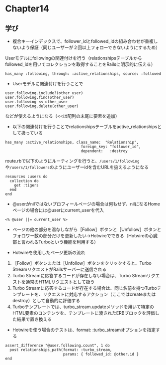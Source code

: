 # Chapter14

## 学び
* 複合キーインデックスで、follower_idとfollowed_idの組み合わせが重複しないよう保証（同じユーザーが２回以上フォローできないようにするため）  

Userモデルにfollowingの関連付けを行う（relationshipsテーブルからfollowed_idを用いてコレクションを取得することをRailsに明示的に伝える）  
```
has_many :following, through: :active_relationships, source: :followed
```

* Userモデルに関連付けを行うことで
```
user.following.include?(other_user)
user.following.find(other_user)
user.following << other_user
user.following.delete(other_user)
```
などが使えるようになる（<<は配列の末尾に要素を追加）  

* 以下の関連付けを行うことでrelationshipsテーブルをactive_relationshipsとして扱っている  
```
has_many :active_relationships, class_name:  "Relationship",
                                  foreign_key: "follower_id",
                                  dependent:   :destroy
```

route.rbで以下のようにルーティングを行うと、`/users/1/following`や`/users/1/followers`のようにユーザーidを含むURLを扱えるようになる  
```
resources :users do
  collection do
    get :tigers
  end
end
```

* @userがnilではないプロフィールページの場合は何もせず、nilになるHomeページの場合には@userにcurrent_userを代入  
```
<% @user ||= current_user %>
```

* ページの他の部分を温存しながら［Follow］ボタンと［Unfollow］ボタンとフォロワー数の部分だけを更新したい→Hotwireでできる（Hotwireの心臓部と言われるTurboという機能を利用する）

* Hotwireを使用したページ更新の流れ
1. ［Follow］ボタンまたは［Unfollow］ボタンをクリックすると、Turbo StreamリクエストがRailsサーバーに送信される  
2. Turbo Streamに応答するコードが存在しない場合は、Turbo Streamリクエストを通常のHTMLリクエストとして扱う  
3. Turbo Streamに応答するコードが存在する場合は、同じ名前を持つTurboテンプレートを、リクエストに対応するアクション（ここではcreateまたはdestroy）として自動的に評価する
4. Turboテンプレートでは、turbo_stream.updateメソッドを用いて特定のHTML要素のコンテンツを、テンプレートに渡されたERBブロックを評価した結果で置き換える

* Hotwireを使う場合のテストは、format: :turbo_streamオプションを指定する  
```
assert_difference "@user.following.count", 1 do
  post relationships_path(format: :turbo_stream,
                          params: { followed_id: @other.id }
end
```
